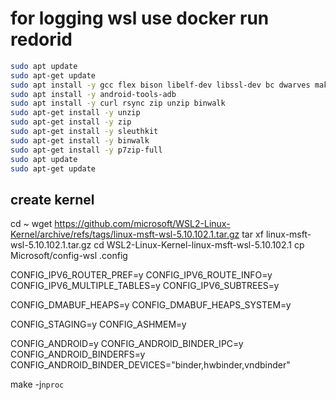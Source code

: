 # for logging wsl use docker run redorid
```bash
sudo apt update
sudo apt-get update
sudo apt install -y gcc flex bison libelf-dev libssl-dev bc dwarves make git
sudo apt install -y android-tools-adb
sudo apt install -y curl rsync zip unzip binwalk
sudo apt-get install -y unzip
sudo apt-get install -y zip
sudo apt-get install -y sleuthkit
sudo apt-get install -y binwalk
sudo apt-get install -y p7zip-full
sudo apt update
sudo apt-get update
```

## create kernel
cd ~
wget https://github.com/microsoft/WSL2-Linux-Kernel/archive/refs/tags/linux-msft-wsl-5.10.102.1.tar.gz
tar xf linux-msft-wsl-5.10.102.1.tar.gz
cd WSL2-Linux-Kernel-linux-msft-wsl-5.10.102.1
cp Microsoft/config-wsl .config

CONFIG_IPV6_ROUTER_PREF=y
CONFIG_IPV6_ROUTE_INFO=y
CONFIG_IPV6_MULTIPLE_TABLES=y
CONFIG_IPV6_SUBTREES=y

CONFIG_DMABUF_HEAPS=y
CONFIG_DMABUF_HEAPS_SYSTEM=y

CONFIG_STAGING=y
CONFIG_ASHMEM=y

CONFIG_ANDROID=y
CONFIG_ANDROID_BINDER_IPC=y
CONFIG_ANDROID_BINDERFS=y
CONFIG_ANDROID_BINDER_DEVICES="binder,hwbinder,vndbinder"

make -j`nproc`

